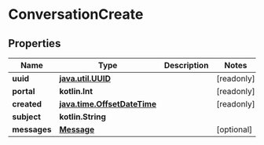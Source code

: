 
# ConversationCreate

## Properties
Name | Type | Description | Notes
------------ | ------------- | ------------- | -------------
**uuid** | [**java.util.UUID**](java.util.UUID.md) |  |  [readonly]
**portal** | **kotlin.Int** |  |  [readonly]
**created** | [**java.time.OffsetDateTime**](java.time.OffsetDateTime.md) |  |  [readonly]
**subject** | **kotlin.String** |  | 
**messages** | [**Message**](Message.md) |  |  [optional]



